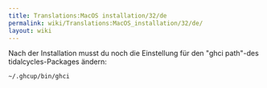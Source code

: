 ```yaml
---
title: Translations:MacOS installation/32/de
permalink: wiki/Translations:MacOS_installation/32/de/
layout: wiki
---
```


Nach der Installation musst du noch die Einstellung für den "ghci
path"-des tidalcycles-Packages ändern:

    ~/.ghcup/bin/ghci
